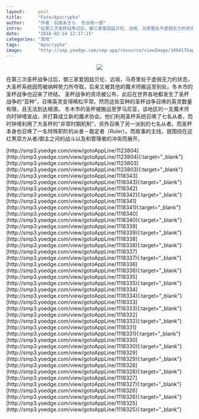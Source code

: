 ```yaml
---
layout:     post
title:      "Fate∕Apocrypha"
author:     "作者：石田あきら  东出佑一郎"
intro:      "在第三次圣杯战争过后，御三家爱因兹贝伦、远坂、马奇里处于虚弱无力的状态，大圣杯系统因而被纳粹势力所夺取，后来又被其他的魔术师搬运至别处。冬木市的圣杯战争也迎来了终结。 圣杯战争的资讯被公布，此后在世界各地都发生了圣杯战争的“亚种”，召唤英灵变得稀松平常。然而这些亚种的圣杯战争召唤的英灵数量有限，且无法到达根源。 冬木市的圣杯被搬运至罗马尼亚，该地区的一支魔术师向时钟塔宣战，并打算成立新的魔术协会。他们利用圣杯系统召唤了七名从者，而时钟塔利用了大圣杯的“非常时期机制”，另外召唤了另一派别的七名从者。而圣杯本身也召唤了一名特殊职阶的从者－裁定者（Ruler）。而故事的主线，就围绕在这红黑双方从者/御主之间的战斗以及和管理者的冲突而展开。"
date:       "2018-02-14 12:17:15"
categories: "其他"
tags:       "Apocrypha"
image:      "http://smp.yoedge.com/smp-app/resource/viewImage/1004175appline.png"
---
```

<div style="text-align: center">
<p><img src="http://smp.yoedge.com/smp-app/resource/viewImage/1004175appline.png"/></p>
</div>
<p class="post-meta">
<span>在第三次圣杯战争过后，御三家爱因兹贝伦、远坂、马奇里处于虚弱无力的状态，大圣杯系统因而被纳粹势力所夺取，后来又被其他的魔术师搬运至别处。冬木市的圣杯战争也迎来了终结。 圣杯战争的资讯被公布，此后在世界各地都发生了圣杯战争的“亚种”，召唤英灵变得稀松平常。然而这些亚种的圣杯战争召唤的英灵数量有限，且无法到达根源。 冬木市的圣杯被搬运至罗马尼亚，该地区的一支魔术师向时钟塔宣战，并打算成立新的魔术协会。他们利用圣杯系统召唤了七名从者，而时钟塔利用了大圣杯的“非常时期机制”，另外召唤了另一派别的七名从者。而圣杯本身也召唤了一名特殊职阶的从者－裁定者（Ruler）。而故事的主线，就围绕在这红黑双方从者/御主之间的战斗以及和管理者的冲突而展开。</span>
</p>
[http://smp3.yoedge.com/view/gotoAppLine/1123804](http://smp3.yoedge.com/view/gotoAppLine/1123804){:target="_blank"}
[http://smp3.yoedge.com/view/gotoAppLine/1123803](http://smp3.yoedge.com/view/gotoAppLine/1123803){:target="_blank"}
[http://smp3.yoedge.com/view/gotoAppLine/1118343](http://smp3.yoedge.com/view/gotoAppLine/1118343){:target="_blank"}
[http://smp3.yoedge.com/view/gotoAppLine/1118342](http://smp3.yoedge.com/view/gotoAppLine/1118342){:target="_blank"}
[http://smp3.yoedge.com/view/gotoAppLine/1118341](http://smp3.yoedge.com/view/gotoAppLine/1118341){:target="_blank"}
[http://smp3.yoedge.com/view/gotoAppLine/1118340](http://smp3.yoedge.com/view/gotoAppLine/1118340){:target="_blank"}
[http://smp3.yoedge.com/view/gotoAppLine/1118339](http://smp3.yoedge.com/view/gotoAppLine/1118339){:target="_blank"}
[http://smp3.yoedge.com/view/gotoAppLine/1118338](http://smp3.yoedge.com/view/gotoAppLine/1118338){:target="_blank"}
[http://smp3.yoedge.com/view/gotoAppLine/1118337](http://smp3.yoedge.com/view/gotoAppLine/1118337){:target="_blank"}
[http://smp3.yoedge.com/view/gotoAppLine/1118336](http://smp3.yoedge.com/view/gotoAppLine/1118336){:target="_blank"}
[http://smp3.yoedge.com/view/gotoAppLine/1118335](http://smp3.yoedge.com/view/gotoAppLine/1118335){:target="_blank"}
[http://smp3.yoedge.com/view/gotoAppLine/1118334](http://smp3.yoedge.com/view/gotoAppLine/1118334){:target="_blank"}
[http://smp3.yoedge.com/view/gotoAppLine/1118333](http://smp3.yoedge.com/view/gotoAppLine/1118333){:target="_blank"}
[http://smp3.yoedge.com/view/gotoAppLine/1118332](http://smp3.yoedge.com/view/gotoAppLine/1118332){:target="_blank"}
[http://smp3.yoedge.com/view/gotoAppLine/1118331](http://smp3.yoedge.com/view/gotoAppLine/1118331){:target="_blank"}
[http://smp3.yoedge.com/view/gotoAppLine/1118330](http://smp3.yoedge.com/view/gotoAppLine/1118330){:target="_blank"}
[http://smp3.yoedge.com/view/gotoAppLine/1118329](http://smp3.yoedge.com/view/gotoAppLine/1118329){:target="_blank"}
[http://smp3.yoedge.com/view/gotoAppLine/1118328](http://smp3.yoedge.com/view/gotoAppLine/1118328){:target="_blank"}
[http://smp3.yoedge.com/view/gotoAppLine/1118327](http://smp3.yoedge.com/view/gotoAppLine/1118327){:target="_blank"}
[http://smp3.yoedge.com/view/gotoAppLine/1118326](http://smp3.yoedge.com/view/gotoAppLine/1118326){:target="_blank"}
[http://smp3.yoedge.com/view/gotoAppLine/1118325](http://smp3.yoedge.com/view/gotoAppLine/1118325){:target="_blank"}


